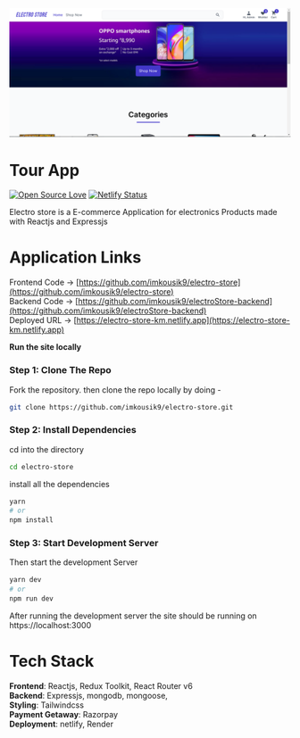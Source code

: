 <p align="center">
   <img src="./.github/images/homepage.png" width="1000"/>
</p>

# Tour App

[![Open Source Love](https://badges.frapsoft.com/os/v2/open-source.svg?v=103)](https://github.com/imkousik9)
[![Netlify Status](https://api.netlify.com/api/v1/badges/e3bdd8b4-06ab-456e-bd95-5e92a6ed88b8/deploy-status)](https://app.netlify.com/sites/electro-store-km/deploys)

Electro store is a E-commerce Application for electronics Products made with Reactjs and Expressjs

# Application Links

Frontend Code -> [https://github.com/imkousik9/electro-store](https://github.com/imkousik9/electro-store)
<br>
Backend Code -> [https://github.com/imkousik9/electroStore-backend](https://github.com/imkousik9/electroStore-backend)
<br>
Deployed URL -> [https://electro-store-km.netlify.app](https://electro-store-km.netlify.app)
<br>

**Run the site locally**

### Step 1: Clone The Repo

Fork the repository. then clone the repo locally by doing -

```bash
git clone https://github.com/imkousik9/electro-store.git
```

### Step 2: Install Dependencies

cd into the directory

```bash
cd electro-store
```

install all the dependencies

```bash
yarn
# or
npm install
```

### Step 3: Start Development Server

Then start the development Server

```bash
yarn dev
# or
npm run dev
```

After running the development server the site should be running on https://localhost:3000

# Tech Stack

<b>Frontend</b>: Reactjs, Redux Toolkit, React Router v6
<br>
<b>Backend</b>: Expressjs, mongodb, mongoose,
<br>
<b>Styling</b>: Tailwindcss
<br>
<b>Payment Getaway</b>: Razorpay
<br>
<b>Deployment</b>: netlify, Render

